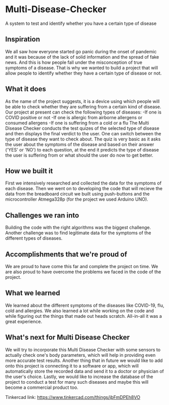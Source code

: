 # Multi-Disease-Checker
A system to test and identify whether you have a certain type of disease

## Inspiration
We all saw how everyone started go panic during the onset of pandemic and it was because of the lack of solid information and the spread of fake news. And this is how people fall under the misconception of true symptoms of a disease. That is why we wanted to build a project that will allow people to identify whether they have a certain type of disease or not.

## What it does
As the name of the project suggests, it is a device using which people will be able to check whether they are suffering from a certain kind of disease. Our project at present can check the following types of diseases:
-If one is COVID positive or not
-If one is allergic from airborne allergens or consumed allergens
-If one is suffering from a cold or a flu
The Multi Disease Checker conducts the test quizes of the selected type of disease and then displays the final verdict to the user. One can switch between the type of disease they want to check about. The quiz is very basic as it asks the user about the symptoms of the disease and based on their answer ('YES' or 'NO') to each question, at the end it predicts the type of disease the user is suffering from or what should the user do now to get better. 

## How we built it
First we intensively researched and collected the data for the symptoms of each disease. Then we went on to developing the code that will recieve the data from the breadboard circuit we built using push-buttons and the microcontroller Atmega328p (for the project we used Arduino UNO). 

## Challenges we ran into
Building the code with the right algorithms was the biggest challenge. Another challenge was to find legitimate data for the symptoms of the different types of diseases. 

## Accomplishments that we're proud of
We are proud to have come this far and complete the project on time. We are also proud to have overcome the problems we faced in the code of the project. 

## What we learned
We learned about the different symptoms of the diseases like COVID-19, flu, cold and allergies. We also learned a lot while working on the code and while figuring out the things that made out heads scratch. All-in-all it was a great experience.

## What's next for Multi Disease Checker
We will try to incorporate this Multi Disease Checker with some sensors to actually check one's body parameters, which will help in providing even more accurate test results. Another thing that in future we would like to add onto this project is connecting it to a software or app, which will automatically store the recorded data and send it to a doctor or physician of the user's choice. Lastly, we would like to increase the database of the project to conduct a test for many such diseases and maybe this will become a commercial product too.  

Tinkercad link: https://www.tinkercad.com/things/jbFmDPEh8VO
